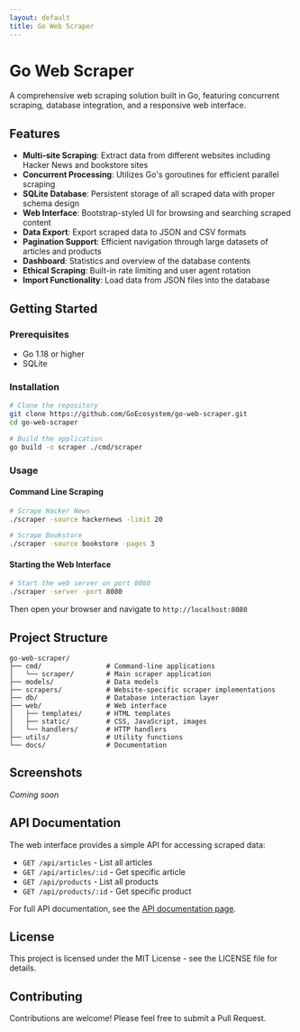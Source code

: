 ```yaml
---
layout: default
title: Go Web Scraper
---
```


# Go Web Scraper

A comprehensive web scraping solution built in Go, featuring concurrent scraping, database integration, and a responsive web interface.

## Features

- **Multi-site Scraping**: Extract data from different websites including Hacker News and bookstore sites
- **Concurrent Processing**: Utilizes Go's goroutines for efficient parallel scraping
- **SQLite Database**: Persistent storage of all scraped data with proper schema design
- **Web Interface**: Bootstrap-styled UI for browsing and searching scraped content
- **Data Export**: Export scraped data to JSON and CSV formats
- **Pagination Support**: Efficient navigation through large datasets of articles and products
- **Dashboard**: Statistics and overview of the database contents
- **Ethical Scraping**: Built-in rate limiting and user agent rotation
- **Import Functionality**: Load data from JSON files into the database

## Getting Started

### Prerequisites

- Go 1.18 or higher
- SQLite

### Installation

```bash
# Clone the repository
git clone https://github.com/GoEcosystem/go-web-scraper.git
cd go-web-scraper

# Build the application
go build -o scraper ./cmd/scraper
```

### Usage

#### Command Line Scraping

```bash
# Scrape Hacker News
./scraper -source hackernews -limit 20

# Scrape Bookstore
./scraper -source bookstore -pages 3
```

#### Starting the Web Interface

```bash
# Start the web server on port 8080
./scraper -server -port 8080
```

Then open your browser and navigate to `http://localhost:8080`

## Project Structure

```
go-web-scraper/
├── cmd/                # Command-line applications
│   └── scraper/        # Main scraper application
├── models/             # Data models
├── scrapers/           # Website-specific scraper implementations
├── db/                 # Database interaction layer
├── web/                # Web interface
│   ├── templates/      # HTML templates
│   ├── static/         # CSS, JavaScript, images
│   └── handlers/       # HTTP handlers
├── utils/              # Utility functions
└── docs/               # Documentation
```

## Screenshots

*Coming soon*

## API Documentation

The web interface provides a simple API for accessing scraped data:

- `GET /api/articles` - List all articles
- `GET /api/articles/:id` - Get specific article
- `GET /api/products` - List all products
- `GET /api/products/:id` - Get specific product

For full API documentation, see the [API documentation page](https://goecosystem.github.io/go-web-scraper/api/).

## License

This project is licensed under the MIT License - see the LICENSE file for details.

## Contributing

Contributions are welcome! Please feel free to submit a Pull Request.
